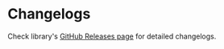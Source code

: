 # Changelogs

Check library's [GitHub Releases page](https://github.com/SachinShekhar/ngx-ssr-exclude/releases) for detailed changelogs.
